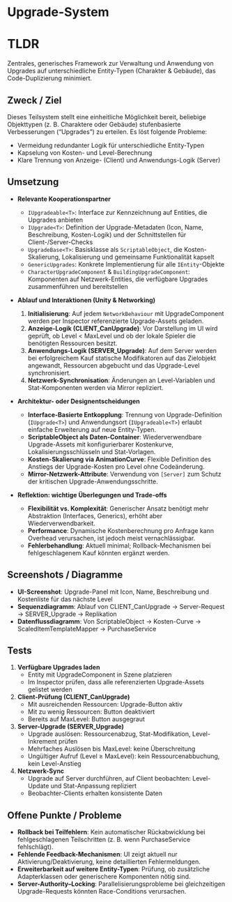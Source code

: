 # Upgrade-System

# TLDR  
Zentrales, generisches Framework zur Verwaltung und Anwendung von Upgrades auf unterschiedliche Entity-Typen (Charakter & Gebäude), das Code-Duplizierung minimiert.

## Zweck / Ziel  
Dieses Teilsystem stellt eine einheitliche Möglichkeit bereit, beliebige Objekttypen (z. B. Charaktere oder Gebäude) stufenbasierte Verbesserungen (“Upgrades”) zu erteilen. Es löst folgende Probleme:
- Vermeidung redundanter Logik für unterschiedliche Entity-Typen  
- Kapselung von Kosten- und Level-Berechnung  
- Klare Trennung von Anzeige- (Client) und Anwendungs-Logik (Server)  

## Umsetzung  
- **Relevante Kooperationspartner**  
  - `IUpgradeable<T>`: Interface zur Kennzeichnung auf Entities, die Upgrades anbieten  
  - `IUpgrade<T>`: Definition der Upgrade-Metadaten (Icon, Name, Beschreibung, Kosten-Logik) und der Schnittstellen für Client-/Server-Checks  
  - `UpgradeBase<T>`: Basisklasse als `ScriptableObject`, die Kosten-Skalierung, Lokalisierung und gemeinsame Funktionalität kapselt  
  - `GenericUpgrades`: Konkrete Implementierung für alle `IEntity`-Objekte  
  - `CharacterUpgradeComponent` & `BuildingUpgradeComponent`: Komponenten auf Netzwerk-Entities, die verfügbare Upgrades zusammenführen und bereitstellen  

- **Ablauf und Interaktionen (Unity & Networking)**  
  1. **Initialisierung**: Auf jedem `NetworkBehaviour` mit UpgradeComponent werden per Inspector referenzierte Upgrade-Assets geladen.  
  2. **Anzeige-Logik (CLIENT_CanUpgrade)**: Vor Darstellung im UI wird geprüft, ob Level < MaxLevel und ob der lokale Spieler die benötigten Ressourcen besitzt.  
  3. **Anwendungs-Logik (SERVER_Upgrade)**: Auf dem Server werden bei erfolgreichem Kauf statische Modifikatoren auf das Zielobjekt angewandt, Ressourcen abgebucht und das Upgrade-Level synchronisiert.  
  4. **Netzwerk-Synchronisation**: Änderungen an Level-Variablen und Stat-Komponenten werden via Mirror repliziert.  

- **Architektur- oder Designentscheidungen**  
  - **Interface-Basierte Entkopplung**: Trennung von Upgrade-Definition (`IUpgrade<T>`) und Anwendungsort (`IUpgradeable<T>`) erlaubt einfache Erweiterung auf neue Entity-Typen.  
  - **ScriptableObject als Daten-Container**: Wiederverwendbare Upgrade-Assets mit konfigurierbarer Kostenkurve, Lokalisierungsschlüsseln und Stat-Vorlagen.  
  - **Kosten-Skalierung via AnimationCurve**: Flexible Definition des Anstiegs der Upgrade-Kosten pro Level ohne Codeänderung.  
  - **Mirror-Netzwerk-Attribute**: Verwendung von `[Server]` zum Schutz der kritischen Upgrade-Anwendungsschritte.  

- **Reflektion: wichtige Überlegungen und Trade-offs**  
  - **Flexibilität vs. Komplexität**: Generischer Ansatz benötigt mehr Abstraktion (Interfaces, Generics), erhöht aber Wiederverwendbarkeit.  
  - **Performance**: Dynamische Kostenberechnung pro Anfrage kann Overhead verursachen, ist jedoch meist vernachlässigbar.  
  - **Fehlerbehandlung**: Aktuell minimal; Rollback-Mechanismen bei fehlgeschlagenem Kauf könnten ergänzt werden.  

## Screenshots / Diagramme  
- **UI-Screenshot**: Upgrade-Panel mit Icon, Name, Beschreibung und Kostenliste für das nächste Level  
- **Sequenzdiagramm**: Ablauf von CLIENT_CanUpgrade → Server-Request → SERVER_Upgrade → Replikation  
- **Datenflussdiagramm**: Von ScriptableObject → Kosten-Curve → ScaledItemTemplateMapper → PurchaseService  

## Tests  
1. **Verfügbare Upgrades laden**  
   - Entity mit UpgradeComponent in Szene platzieren  
   - Im Inspector prüfen, dass alle referenzierten Upgrade-Assets gelistet werden  
2. **Client-Prüfung (CLIENT_CanUpgrade)**  
   - Mit ausreichenden Ressourcen: Upgrade-Button aktiv  
   - Mit zu wenig Ressourcen: Button deaktiviert  
   - Bereits auf MaxLevel: Button ausgegraut  
3. **Server-Upgrade (SERVER_Upgrade)**  
   - Upgrade auslösen: Ressourcenabzug, Stat-Modifikation, Level-Inkrement prüfen  
   - Mehrfaches Auslösen bis MaxLevel: keine Überschreitung  
   - Ungültiger Aufruf (Level ≥ MaxLevel): kein Ressourcenabbuchung, kein Level-Anstieg  
4. **Netzwerk-Sync**  
   - Upgrade auf Server durchführen, auf Client beobachten: Level-Update und Stat-Anpassung repliziert  
   - Beobachter-Clients erhalten konsistente Daten  

## Offene Punkte / Probleme  
- **Rollback bei Teilfehlern**: Kein automatischer Rückabwicklung bei fehlgeschlagenen Teilschritten (z. B. wenn PurchaseService fehlschlägt).  
- **Fehlende Feedback-Mechanismen**: UI zeigt aktuell nur Aktivierung/Deaktivierung, keine detaillierten Fehlermeldungen.  
- **Erweiterbarkeit auf weitere Entity-Typen**: Prüfung, ob zusätzliche Adapterklassen oder generischere Komponenten nötig sind.  
- **Server-Authority–Locking**: Parallelisierungsprobleme bei gleichzeitigen Upgrade-Requests könnten Race-Conditions verursachen.  
